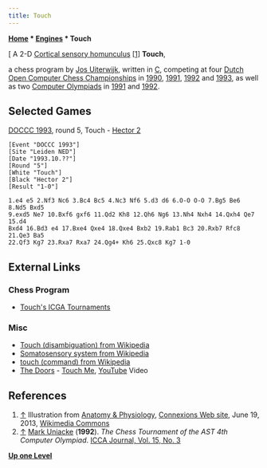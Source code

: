 ```yaml
---
title: Touch
---
```

**[Home](Home "Home") \* [Engines](Engines "Engines") \* Touch**



[ A 2-D [Cortical sensory homunculus](https://en.wikipedia.org/wiki/Cortical_homunculus) <a id="cite-note-1" href="#cite-ref-1">[1]</a>
**Touch**,  

a chess program by [Jos Uiterwijk](Jos_Uiterwijk "Jos Uiterwijk"), written in [C](C "C"), competing at four [Dutch Open Computer Chess Championships](Dutch_Open_Computer_Chess_Championship "Dutch Open Computer Chess Championship") in [1990](DOCCC_1990 "DOCCC 1990"), [1991](DOCCC_1991 "DOCCC 1991"), [1992](DOCCC_1992 "DOCCC 1992") and [1993](DOCCC_1993 "DOCCC 1993"), as well as two [Computer Olympiads](Computer_Olympiad "Computer Olympiad") in [1991](3rd_Computer_Olympiad#Chess "3rd Computer Olympiad") and [1992](4th_Computer_Olympiad#Chess "4th Computer Olympiad"). 



## Selected Games


[DOCCC 1993](DOCCC_1993 "DOCCC 1993"), round 5, Touch - [Hector 2](Hector "Hector")




```
[Event "DOCCC 1993"]
[Site "Leiden NED"]
[Date "1993.10.??"]
[Round "5"]
[White "Touch"]
[Black "Hector 2"]
[Result "1-0"]

1.e4 e5 2.Nf3 Nc6 3.Bc4 Bc5 4.Nc3 Nf6 5.d3 d6 6.O-O O-O 7.Bg5 Be6 8.Nd5 Bxd5 
9.exd5 Ne7 10.Bxf6 gxf6 11.Qd2 Kh8 12.Qh6 Ng6 13.Nh4 Nxh4 14.Qxh4 Qe7 15.d4 
Bxd4 16.Bd3 e4 17.Bxe4 Qxe4 18.Qxe4 Bxb2 19.Rab1 Bc3 20.Rxb7 Rfc8 21.Qe3 Ba5 
22.Qf3 Kg7 23.Rxa7 Rxa7 24.Qg4+ Kh6 25.Qxc8 Kg7 1-0

```

## External Links


### Chess Program


* [Touch's ICGA Tournaments](https://www.game-ai-forum.org/icga-tournaments/program.php?id=309)


### Misc


* [Touch (disambiguation) from Wikipedia](https://en.wikipedia.org/wiki/Touch_(disambiguation))
* [Somatosensory system from Wikipedia](https://en.wikipedia.org/wiki/Somatosensory_system)
* [touch (command) from Wikipedia](https://en.wikipedia.org/wiki/Touch_(command))
* [The Doors](Category:The_Doors "Category:The Doors") - [Touch Me](https://en.wikipedia.org/wiki/Touch_Me_%28The_Doors_song%29), [YouTube](https://en.wikipedia.org/wiki/YouTube) Video


 
## References


1. <a id="cite-ref-1" href="#cite-note-1">↑</a> Illustration from [Anatomy & Physiology](https://anatomyandphysiologyi.com/), [Connexions Web site](http://cnx.org/content/col11496/1.6/), June 19, 2013, [Wikimedia Commons](https://en.wikipedia.org/wiki/Wikimedia_Commons)
2. <a id="cite-ref-2" href="#cite-note-2">↑</a> [Mark Uniacke](Mark_Uniacke "Mark Uniacke") (**1992**). *The Chess Tournament of the AST 4th Computer Olympiad*. [ICCA Journal, Vol. 15, No. 3](ICGA_Journal#15_3 "ICGA Journal")

**[Up one Level](Engines "Engines")**







 
